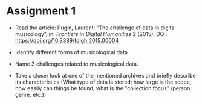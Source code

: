 # Assignment 1

- Read the article: Pugin, Laurent: “The challenge of data in digital musicology”, in: *Frontiers in Digital Humanities* 2 (2015). DOI: https://doi.org/10.3389/fdigh.2015.00004

- Identify different forms of musicological data

- Name 3 challenges related to musicological data.

- Take a closer look at one of the mentioned archives and briefly describe its characteristics (What type of data is stored; how large is the scope; how easily can things be found; what is the "collection focus" (person, genre, etc.))
